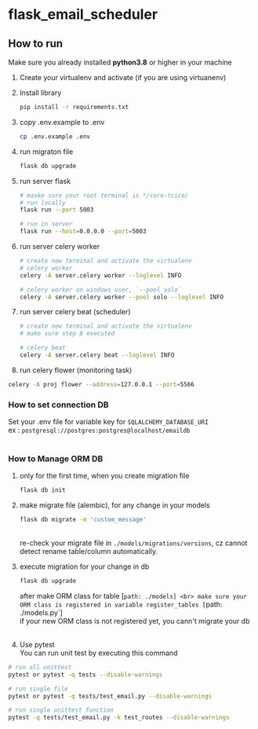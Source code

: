 # flask_email_scheduler

## How to run
Make sure you already installed **python3.8** or higher in your machine

1. Create your virtualenv and activate (if you are using virtuanenv)
2. Install library 
    ```sh
    pip install -r requirements.txt
    ```
   
3. copy .env.example to .env
    ```sh
    cp .env.example .env
    ```
    
5. run migraton file
    ```sh
    flask db upgrade
    ```
   
7. run server flask
    ```sh
    # maske sure your root terminal is */core-tcico/
    # run locally
    flask run --port 5003

    # run in server
    flask run --host=0.0.0.0 --port=5003
    ```
   
8. run server celery worker
    ```sh
    # create new terminal and activate the virtualenv
    # celery worker
    celery -A server.celery worker --loglevel INFO

    # celery worker on windows user, `--pool solo`
    celery -A server.celery worker --pool solo --loglevel INFO
    ```

9. run server celery beat (scheduler)
    ```sh
    # create new terminal and activate the virtualenv
    # make sure step 8 executed

    # celery beat
    celery -A server.celery beat --loglevel INFO
    ```
   
10. run celery flower (monitoring task)
   ```sh
  celery -A proj flower --address=127.0.0.1 --port=5566
   ```


### How to set connection DB
Set your .env file for variable key for `SQLALCHEMY_DATABASE_URI` 
<br> ex : `postgresql://postgres:postgres@localhost/emaildb`
<br><br>

### How to Manage ORM DB 
1. only for the first time, when you create migration file
    ``` sh
    flask db init
    ```
2. make migrate file (alembic), for any change in your models
    ``` sh
    flask db migrate -m 'custom_message'
    ```
    <br> re-check your migrate file in `./models/migrations/versions`, cz cannot detect rename table/column automatically.
3. execute migration for your change in db
    ``` sh
    flask db upgrade
    ```

    after make ORM class for table [`path: ./models]
<br> make sure your ORM class is registered in variable register_tables
[`path: ./models.py`]
<br> if your new ORM class is not registered yet, you cann't migrate your db
<br><br>


2. Use pytest
<br> You can run unit test by executing this command
``` sh
# run all unittest
pytest or pytest -q tests --disable-warnings

# run single file
pytest or pytest -q tests/test_email.py --disable-warnings

# run single unittest function
pytest -q tests/test_email.py -k test_routes --disable-warnings

```